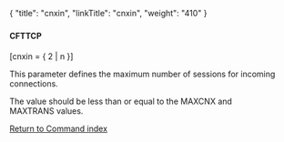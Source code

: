 {
    "title": "cnxin",
    "linkTitle": "cnxin",
    "weight": "410"
}<span id="cnxin"></span>

### 

#### CFTTCP

\[cnxin = { 2 | n }\]

This parameter defines the maximum number of sessions for incoming connections.

The value should be less than or equal to the MAXCNX and MAXTRANS values.

[Return to Command index](../../)
